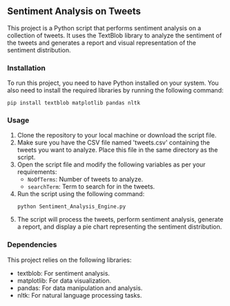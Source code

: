 ## Sentiment Analysis on Tweets

This project is a Python script that performs sentiment analysis on a collection of tweets. It uses the TextBlob library to analyze the sentiment of the tweets and generates a report and visual representation of the sentiment distribution.

### Installation

To run this project, you need to have Python installed on your system. You also need to install the required libraries by running the following command:

```
pip install textblob matplotlib pandas nltk
```

### Usage

1. Clone the repository to your local machine or download the script file.
2. Make sure you have the CSV file named 'tweets.csv' containing the tweets you want to analyze. Place this file in the same directory as the script.
3. Open the script file and modify the following variables as per your requirements:
   - `NoOfTerms`: Number of tweets to analyze.
   - `searchTerm`: Term to search for in the tweets.
4. Run the script using the following command:
   ```
   python Sentiment_Analysis_Engine.py
   ```
5. The script will process the tweets, perform sentiment analysis, generate a report, and display a pie chart representing the sentiment distribution.

### Dependencies

This project relies on the following libraries:

- textblob: For sentiment analysis.
- matplotlib: For data visualization.
- pandas: For data manipulation and analysis.
- nltk: For natural language processing tasks.
